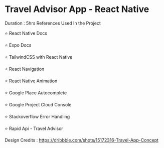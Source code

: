 # Travel Advisor App - React Native
Duration : 5hrs
References Used In the Project

⭐ React Native Docs

⭐ Expo Docs

⭐ TailwindCSS with React Native

⭐ React Navigation

⭐ React Native Animation

⭐ Google Place Autocomplete

⭐ Google Project Cloud Console

⭐ Stackoverflow Error Handling

⭐ Rapid Api - Travel Advisor


Design Credits : https://dribbble.com/shots/15172316-Travel-App-Concept

